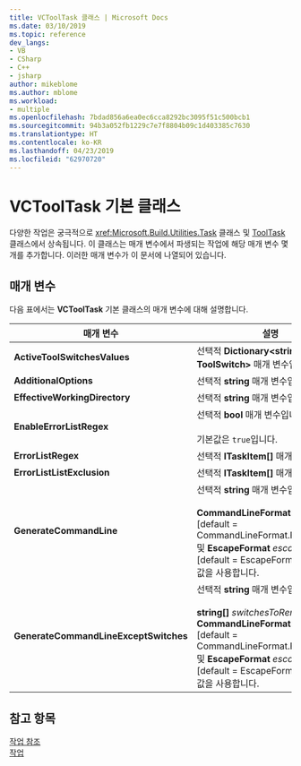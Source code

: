 ```yaml
---
title: VCToolTask 클래스 | Microsoft Docs
ms.date: 03/10/2019
ms.topic: reference
dev_langs:
- VB
- CSharp
- C++
- jsharp
author: mikeblome
ms.author: mblome
ms.workload:
- multiple
ms.openlocfilehash: 7bdad856a6ea0ec6cca8292bc3095f51c500bcb1
ms.sourcegitcommit: 94b3a052fb1229c7e7f8804b09c1d403385c7630
ms.translationtype: HT
ms.contentlocale: ko-KR
ms.lasthandoff: 04/23/2019
ms.locfileid: "62970720"
---
```

# <a name="vctooltask-base-class"></a>VCToolTask 기본 클래스

다양한 작업은 궁극적으로 <xref:Microsoft.Build.Utilities.Task> 클래스 및 [ToolTask](/dotnet/api/microsoft.build.utilities.tooltask) 클래스에서 상속됩니다. 이 클래스는 매개 변수에서 파생되는 작업에 해당 매개 변수 몇 개를 추가합니다. 이러한 매개 변수가 이 문서에 나열되어 있습니다.

## <a name="parameters"></a>매개 변수

다음 표에서는 **VCToolTask** 기본 클래스의 매개 변수에 대해 설명합니다.

|매개 변수|설명|
|---------------|-----------------|
|**ActiveToolSwitchesValues**|선택적 **Dictionary\<string, ToolSwitch>** 매개 변수입니다.|
|**AdditionalOptions**|선택적 **string** 매개 변수입니다.|
|**EffectiveWorkingDirectory**|선택적 **string** 매개 변수입니다.|
|**EnableErrorListRegex**|선택적 **bool** 매개 변수입니다.<br/><br/>기본값은 `true`입니다.|
|**ErrorListRegex**|선택적 **ITaskItem[]** 매개 변수입니다.|
|**ErrorListListExclusion**|선택적 **ITaskItem[]** 매개 변수입니다.|
|**GenerateCommandLine**|선택적 **string** 매개 변수입니다.<br/><br/>**CommandLineFormat** *format* [default = CommandLineFormat.ForBuildLog] 및 **EscapeFormat** *escapeFormat* [default = EscapeFormat.Default] 값을 사용합니다.|
|**GenerateCommandLineExceptSwitches**|선택적 **string** 매개 변수입니다.<br/><br/>**string[]** *switchesToRemove*, **CommandLineFormat** *format* [default = CommandLineFormat.ForBuildLog] 및 **EscapeFormat** *escapeFormat* [default = EscapeFormat.Default] 값을 사용합니다.|

## <a name="see-also"></a>참고 항목

[작업 참조](../msbuild/msbuild-task-reference.md)<br/>
[작업](../msbuild/msbuild-tasks.md)